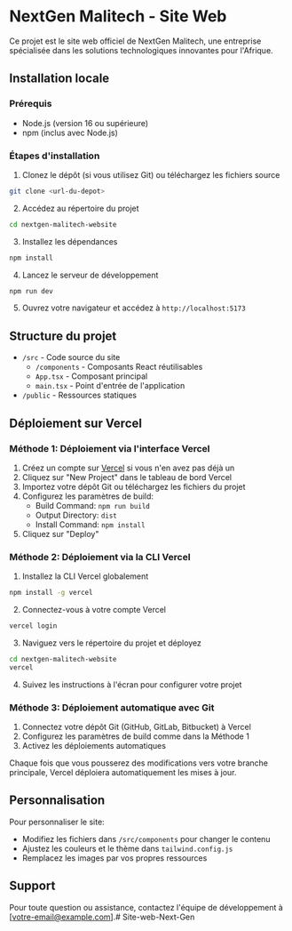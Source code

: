 # NextGen Malitech - Site Web

Ce projet est le site web officiel de NextGen Malitech, une entreprise spécialisée dans les solutions technologiques innovantes pour l'Afrique.

## Installation locale

### Prérequis
- Node.js (version 16 ou supérieure)
- npm (inclus avec Node.js)

### Étapes d'installation

1. Clonez le dépôt (si vous utilisez Git) ou téléchargez les fichiers source

```bash
git clone <url-du-depot>
```

2. Accédez au répertoire du projet

```bash
cd nextgen-malitech-website
```

3. Installez les dépendances

```bash
npm install
```

4. Lancez le serveur de développement

```bash
npm run dev
```

5. Ouvrez votre navigateur et accédez à `http://localhost:5173`

## Structure du projet

- `/src` - Code source du site
  - `/components` - Composants React réutilisables
  - `App.tsx` - Composant principal
  - `main.tsx` - Point d'entrée de l'application
- `/public` - Ressources statiques

## Déploiement sur Vercel

### Méthode 1: Déploiement via l'interface Vercel

1. Créez un compte sur [Vercel](https://vercel.com) si vous n'en avez pas déjà un
2. Cliquez sur "New Project" dans le tableau de bord Vercel
3. Importez votre dépôt Git ou téléchargez les fichiers du projet
4. Configurez les paramètres de build:
   - Build Command: `npm run build`
   - Output Directory: `dist`
   - Install Command: `npm install`
5. Cliquez sur "Deploy"

### Méthode 2: Déploiement via la CLI Vercel

1. Installez la CLI Vercel globalement

```bash
npm install -g vercel
```

2. Connectez-vous à votre compte Vercel

```bash
vercel login
```

3. Naviguez vers le répertoire du projet et déployez

```bash
cd nextgen-malitech-website
vercel
```

4. Suivez les instructions à l'écran pour configurer votre projet

### Méthode 3: Déploiement automatique avec Git

1. Connectez votre dépôt Git (GitHub, GitLab, Bitbucket) à Vercel
2. Configurez les paramètres de build comme dans la Méthode 1
3. Activez les déploiements automatiques

Chaque fois que vous pousserez des modifications vers votre branche principale, Vercel déploiera automatiquement les mises à jour.

## Personnalisation

Pour personnaliser le site:

- Modifiez les fichiers dans `/src/components` pour changer le contenu
- Ajustez les couleurs et le thème dans `tailwind.config.js`
- Remplacez les images par vos propres ressources

## Support

Pour toute question ou assistance, contactez l'équipe de développement à [votre-email@example.com].# Site-web-Next-Gen
